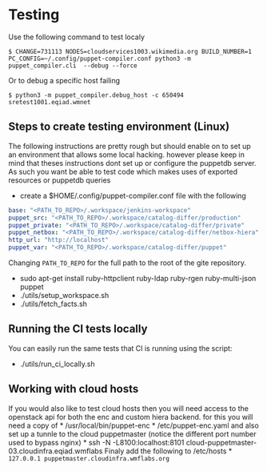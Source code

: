 # Testing

Use the following command to test localy
```
$ CHANGE=731113 NODES=cloudservices1003.wikimedia.org BUILD_NUMBER=1 PC_CONFIG=~/.config/puppet-compiler.conf python3 -m puppet_compiler.cli  --debug --force
```
Or to debug a specific host failing
```
$ python3 -m puppet_compiler.debug_host -c 650494 sretest1001.eqiad.wmnet
```
## Steps to create testing environment (Linux)
The following instructions are pretty rough but should enable on to set up an
environment that allows some local hacking.  however please keep in mind that
theses instructions dont set up or configure the puppetdb server.  As such you
want be able to test code which makes uses of exported resources or puppetdb
queries

* create a $HOME/.config/puppet-compiler.conf file with the following
```yaml
base: "<PATH_TO_REPO>/.workspace/jenkins-workspace"
puppet_src: "<PATH_TO_REPO>/.workspace/catalog-differ/production"
puppet_private: "<PATH_TO_REPO>/.workspace/catalog-differ/private"
puppet_netbox: "<PATH_TO_REPO>/.workspace/catalog-differ/netbox-hiera"
http_url: "http://localhost"
puppet_var: "<PATH_TO_REPO>/.workspace/catalog-differ/puppet"
```

Changing `PATH_TO_REPO` for the full path to the root of the gite repository.

* sudo apt-get install ruby-httpclient ruby-ldap ruby-rgen ruby-multi-json puppet
* ./utils/setup_workspace.sh
* ./utils/fetch_facts.sh


## Running the CI tests locally
You can easily run the same tests that CI is running using the script:
* ./utils/run_ci_locally.sh

## Working with cloud hosts

If you would also like to test cloud hosts then you will need access to the openstack api for both the enc and custom hiera backend.  for this you will need a copy of
    * /usr/local/bin/puppet-enc
    * /etc/puppet-enc.yaml
and also set up a tunnle to the cloud puppetmaster (notice the different port number used to bypass nginx)
    * ssh -N -L8100:localhost:8101 cloud-puppetmaster-03.cloudinfra.eqiad.wmflabs
Finaly add the following to /etc/hosts
    * `127.0.0.1 puppetmaster.cloudinfra.wmflabs.org`
